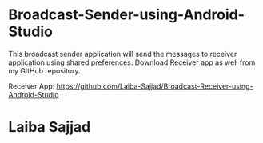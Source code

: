 # Broadcast-Sender-using-Android-Studio
This broadcast sender application will send the messages to receiver application using shared preferences.
Download Receiver app as well from my GitHub repository.

Receiver App: https://github.com/Laiba-Sajjad/Broadcast-Receiver-using-Android-Studio

# Laiba Sajjad
